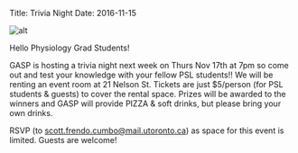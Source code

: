 Title: Trivia Night
Date: 2016-11-15

![alt]({filename}/posters/2016/trivia2016.png)


Hello Physiology Grad Students!

GASP is hosting a trivia night next week on Thurs Nov 17th at 7pm so come out and test your knowledge with your fellow PSL students!! We will be renting an event room at 21 Nelson St. Tickets are just $5/person (for PSL students & guests) to cover the rental space. Prizes will be awarded to the winners and GASP will provide PIZZA & soft drinks, but please bring your own drinks.

RSVP (to scott.frendo.cumbo@mail.utoronto.ca) as space for this event is limited. Guests are welcome!
